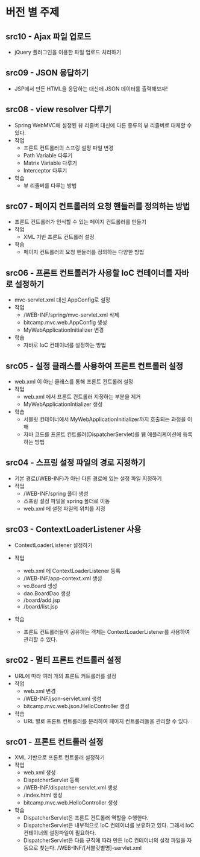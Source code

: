 # 버전 별 주제

## src10 - Ajax 파일 업로드
- jQuery 플러그인을 이용한 파일 업로드 처리하기

## src09 - JSON 응답하기
- JSP에서 만든 HTML을 응답하는 대신에 JSON 데이터를 출력해보자!

## src08 - view resolver 다루기
- Spring WebMVC에 설정된 뷰 리졸버 대신에 다른 종류의 뷰 리졸버로 대체할 수 있다.
- 작업
   - 프론트 컨트롤러의 스프링 설정 파일 변경
   - Path Variable 다루기
   - Matrix Variable 다루기
   - Interceptor 다루기
- 학습
   - 뷰 리졸버를 다루는 방법

## src07 - 페이지 컨트롤러의 요청 핸들러를 정의하는 방법
- 프론트 컨트롤러가 인식할 수 있는 페이지 컨트롤러를 만들기 
- 작업
    - XML 기반 프론트 컨트롤러 설정
- 학습
    - 페이지 컨트롤러의 요청 핸들러를 정의하는 다양한 방법    

## src06 - 프론트 컨트롤러가 사용할 IoC 컨테이너를 자바로 설정하기
- mvc-servlet.xml 대신 AppConfig로 설정
- 작업
    - /WEB-INF/spring/mvc-servlet.xml 삭제
    - bitcamp.mvc.web.AppConfig 생성
    - MyWebApplicationInitializer 변경
- 학습
    - 자바로 IoC 컨테이너를 설정하는 방법
    
## src05 - 설정 클래스를 사용하여 프론트 컨트롤러 설정
- web.xml 이 아닌 클래스를 통해 프론트 컨트롤러 설정
- 작업 
    - web.xml 에서 프론트 컨트롤러 지정하는 부분을 제거
    - MyWebApplicationIntializer 생성
- 학습
    - 서블릿 컨테이너에서 MyWebApplicationInitializer까지 호출되는 과정을 이해 
    - 자바 코드를 프론트 컨트롤러(DispatcherServlet)를 웹 애플리케이션에 등록하는 방법

## src04 - 스프링 설정 파일의 경로 지정하기
- 기본 경로(/WEB-INF)가 아닌 다른 경로에 있는 설정 파일 지정하기
- 작업
    - /WEB-INF/spring 폴더 생성
    - 스프링 설정 파일을 spring 폴더로 이동
    - web.xml 에 설정 파일의 위치를 지정

## src03 - ContextLoaderListener 사용
- ContextLoaderListener 설정하기
- 작업
    - web.xml 에 ContextLoaderListener 등록
    - /WEB-INF/app-context.xml 생성
    - vo.Board 생성
    - dao.BoardDao 생성
    - /board/add.jsp
    - /board/list.jsp
    
- 학습
    - 프론트 컨트롤러들이 공유하는 객체는 ContextLoaderListener를 사용하여 관리할 수 있다.

## src02 - 멀티 프론트 컨트롤러 설정
- URL에 따라 여러 개의 프론트 커트롤러를 설정
- 작업
  - web.xml 변경
  - /WEB-INF/json-servlet.xml 생성
  - bitcamp.mvc.web.json.HelloController 생성
- 학습
  - URL 별로 프론트 컨트롤러를 분리하여 페이지 컨트롤러들을 관리할 수 있다.
  
## src01 - 프론트 컨트롤러 설정
- XML 기반으로 프론트 컨트롤러 설정하기
- 작업
  - web.xml 생성
  - DispatcherServlet 등록
  - /WEB-INF/dispatcher-servlet.xml 생성
  - /index.html 생성
  - bitcamp.mvc.web.HelloController 생성
- 학습
  - DispatcherServlet은 프론트 컨트롤러 역할을 수행한다.
  - DispatcherServlet은 내부적으로 IoC 컨테이너를 보유하고 있다. 
    그래서 IoC 컨테이너의 설정파일이 필요하다.
  - DispatcherServlet은 다음 규칙에 따라 만든 IoC 컨테이너의 설정 파일을 자동으로 찾는다.
       /WEB-INF/[서블릿별명]-servlet.xml
       
